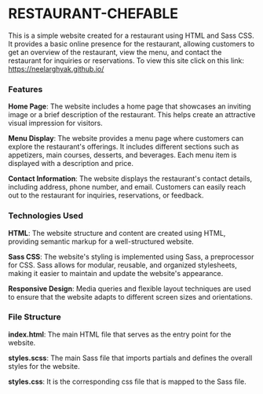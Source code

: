 # RESTAURANT-CHEFABLE #
This is a simple website created for a restaurant using HTML and Sass CSS. It provides a basic online presence for the restaurant, allowing customers to get an overview of the restaurant, view the menu, and contact the restaurant for inquiries or reservations. To view this site click on this link: https://neelarghyak.github.io/

### Features ###
**Home Page**: The website includes a home page that showcases an inviting image or a brief description of the restaurant. This helps create an attractive visual impression for visitors.

**Menu Display**: The website provides a menu page where customers can explore the restaurant's offerings. It includes different sections such as appetizers, main courses, desserts, and beverages. Each menu item is displayed with a description and price.

**Contact Information**: The website displays the restaurant's contact details, including address, phone number, and email. Customers can easily reach out to the restaurant for inquiries, reservations, or feedback.

### Technologies Used ###
**HTML**: The website structure and content are created using HTML, providing semantic markup for a well-structured website.

**Sass CSS**: The website's styling is implemented using Sass, a preprocessor for CSS. Sass allows for modular, reusable, and organized stylesheets, making it easier to maintain and update the website's appearance.

**Responsive Design**: Media queries and flexible layout techniques are used to ensure that the website adapts to different screen sizes and orientations.

### File Structure ###
**index.html**: The main HTML file that serves as the entry point for the website.

**styles.scss**: The main Sass file that imports partials and defines the overall styles for the website.

**styles.css**: It is the corresponding css file that is mapped to the Sass file.
